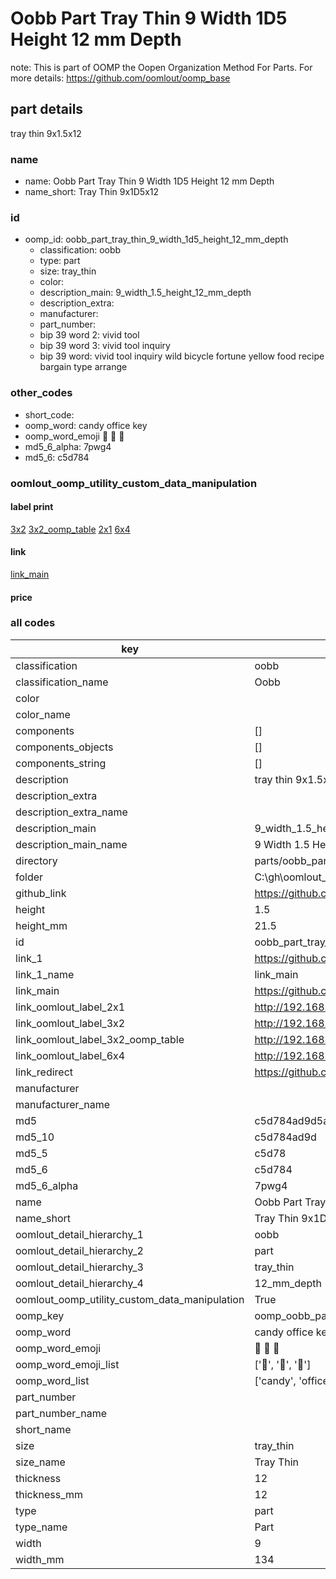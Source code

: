# Oobb Part Tray Thin 9 Width 1D5 Height 12 mm Depth  

note: This is part of OOMP the Oopen Organization Method For Parts. For more details: https://github.com/oomlout/oomp_base

##  part details
  



tray thin 9x1.5x12



### name
* name: Oobb Part Tray Thin 9 Width 1D5 Height 12 mm Depth
* name_short: Tray Thin 9x1D5x12 
### id
* oomp_id: oobb_part_tray_thin_9_width_1d5_height_12_mm_depth
  * classification: oobb
  * type: part
  * size: tray_thin
  * color: 
  * description_main: 9_width_1.5_height_12_mm_depth
  * description_extra: 
  * manufacturer: 
  * part_number: 
  * bip 39 word 2: vivid tool
  * bip 39 word 3: vivid tool inquiry
  * bip 39 word: vivid tool inquiry wild bicycle fortune yellow food recipe bargain type arrange

### other_codes
* short_code: 
* oomp_word: candy office key
* oomp_word_emoji :candy: :office: :key:
* md5_6_alpha: 7pwg4
* md5_6: c5d784






### oomlout_oomp_utility_custom_data_manipulation
#### label print
[3x2](http://192.168.1.245:1112/?label=oomp%207pwg4)
[3x2_oomp_table](http://192.168.1.108:1112/?label=oomp%207pwg4)
[2x1](http://192.168.1.242:1112/?label=oomp%207pwg4)
[6x4](http://192.168.1.55:1112/?label=oomp%207pwg4)    

#### link

[link_main](https://github.com/oomlout/oomlout_oobb_version_4_generated_parts/tree/main/navigation_oomp/oobb/part/tray_thin/9_width_1.5_height_12_mm_depth/part)                              

#### price







### all codes 
| key | value |  
| --- | --- |  
| classification | oobb |  
| classification_name | Oobb |  
| color |  |  
| color_name |  |  
| components | [] |  
| components_objects | [] |  
| components_string | [] |  
| description | tray thin 9x1.5x12 |  
| description_extra |  |  
| description_extra_name |  |  
| description_main | 9_width_1.5_height_12_mm_depth |  
| description_main_name | 9 Width 1.5 Height 12 mm Depth |  
| directory | parts/oobb_part_tray_thin_9_width_1d5_height_12_mm_depth |  
| folder | C:\gh\oomlout_oobb_version_4_generated_parts\parts\oobb_part_tray_thin_9_width_1d5_height_12_mm_depth |  
| github_link | https://github.com/oomlout/oomlout_oomp_part_src/tree/main/parts/oobb_part_tray_thin_9_width_1d5_height_12_mm_depth |  
| height | 1.5 |  
| height_mm | 21.5 |  
| id | oobb_part_tray_thin_9_width_1d5_height_12_mm_depth |  
| link_1 | https://github.com/oomlout/oomlout_oobb_version_4_generated_parts/tree/main/navigation_oomp/oobb/part/tray_thin/9_width_1.5_height_12_mm_depth/part |  
| link_1_name | link_main |  
| link_main | https://github.com/oomlout/oomlout_oobb_version_4_generated_parts/tree/main/navigation_oomp/oobb/part/tray_thin/9_width_1.5_height_12_mm_depth/part |  
| link_oomlout_label_2x1 | http://192.168.1.242:1112/?label=oomp%207pwg4 |  
| link_oomlout_label_3x2 | http://192.168.1.245:1112/?label=oomp%207pwg4 |  
| link_oomlout_label_3x2_oomp_table | http://192.168.1.108:1112/?label=oomp%207pwg4 |  
| link_oomlout_label_6x4 | http://192.168.1.55:1112/?label=oomp%207pwg4 |  
| link_redirect | https://github.com/oomlout/oomlout_oobb_version_4_generated_parts/tree/main/parts/oobb_tray_thin_09_1d5_12 |  
| manufacturer |  |  
| manufacturer_name |  |  
| md5 | c5d784ad9d5adfe16e0affb0e9b92fa9 |  
| md5_10 | c5d784ad9d |  
| md5_5 | c5d78 |  
| md5_6 | c5d784 |  
| md5_6_alpha | 7pwg4 |  
| name | Oobb Part Tray Thin 9 Width 1D5 Height 12 mm Depth |  
| name_short | Tray Thin 9x1D5x12  |  
| oomlout_detail_hierarchy_1 | oobb |  
| oomlout_detail_hierarchy_2 | part |  
| oomlout_detail_hierarchy_3 | tray_thin |  
| oomlout_detail_hierarchy_4 | 12_mm_depth |  
| oomlout_oomp_utility_custom_data_manipulation | True |  
| oomp_key | oomp_oobb_part_tray_thin_9_width_1d5_height_12_mm_depth |  
| oomp_word | candy office key |  
| oomp_word_emoji | :candy: :office: :key: |  
| oomp_word_emoji_list | [':candy:', ':office:', ':key:'] |  
| oomp_word_list | ['candy', 'office', 'key'] |  
| part_number |  |  
| part_number_name |  |  
| short_name |  |  
| size | tray_thin |  
| size_name | Tray Thin |  
| thickness | 12 |  
| thickness_mm | 12 |  
| type | part |  
| type_name | Part |  
| width | 9 |  
| width_mm | 134 |  
